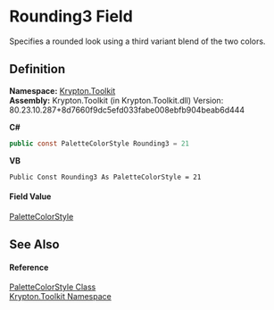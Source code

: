 # Rounding3 Field


Specifies a rounded look using a third variant blend of the two colors.



## Definition
**Namespace:** <a href="79d2eac2-21f4-54ff-7552-b20c33c30600.md">Krypton.Toolkit</a>  
**Assembly:** Krypton.Toolkit (in Krypton.Toolkit.dll) Version: 80.23.10.287+8d7660f9dc5efd033fabe008ebfb904beab6d444

**C#**
``` C#
public const PaletteColorStyle Rounding3 = 21
```
**VB**
``` VB
Public Const Rounding3 As PaletteColorStyle = 21
```



#### Field Value
<a href="8a542ccb-8047-6d9d-bb9d-ca4c9754ba7e.md">PaletteColorStyle</a>

## See Also


#### Reference
<a href="8a542ccb-8047-6d9d-bb9d-ca4c9754ba7e.md">PaletteColorStyle Class</a>  
<a href="79d2eac2-21f4-54ff-7552-b20c33c30600.md">Krypton.Toolkit Namespace</a>  
